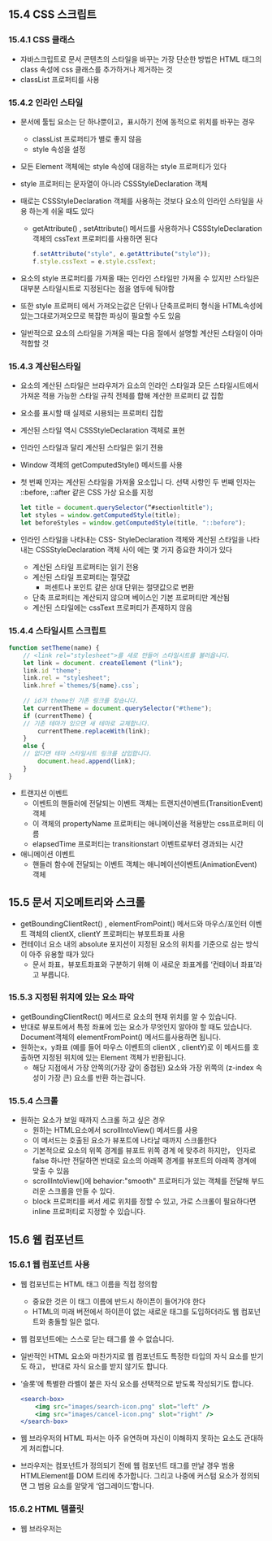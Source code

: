 ## 15.4 CSS 스크립트

### 15.4.1 CSS 클래스

- 자바스크립트로 문서 콘텐츠의 스타일을 바꾸는 가장 단순한 방법은 HTML 태그의 class 속성에 css 클래스를 추가하거나 제거하는 것
- classList 프로퍼티를 사용

### 15.4.2 인라인 스타일

- 문서에 툴팁 요소는 단 하나뿐이고，표시하기 전에 동적으로 위치를 바꾸는 경우
    - classList 프로퍼티가 별로 좋지 않음
    - style 속성을 설정
- 모든 Element 객체에는 style 속성에 대응하는 style 프로퍼티가 있다
- style 프로퍼티는 문자열이 아니라 CSSStyleDeclaration 객체
- 때로는 CSSStyleDeclaration 객체를 사용하는 것보다 요소의 인라인 스타일을 사용 하는게 쉬울 때도 있다
    - getAttribute() , setAttribute() 메서드를 사용하거나 CSSStyleDeclaration 객체의 cssText 프로퍼티를 사용하면 된다
        
        ```jsx
        f.setAttribute("style", e.getAttribute("style"));
        f.style.cssText = e.style.cssText;
        ```
        
- 요소의 style 프로퍼티를 가져올 때는 인라인 스타일만 가져올 수 있지만 스타일은 대부분 스타일시트로 지정된다는 점을 염두에 둬야함
- 또한 style 프로퍼티 에서 가져오는값은 단위나 단축프로퍼티 형식을 HTML속성에 있는그대로가져오므로 복잡한 파싱이 필요할 수도 있음
- 일반적으로 요소의 스타일을 가져올 때는 다음 절에서 설명할 계산된 스타일이 아마 적합할 것

### 15.4.3 계산된스타일

- 요소의 계산된 스타일은 브라우저가 요소의 인라인 스타일과 모든 스타일시트에서 가져온 적용 가능한 스타일 규칙 전체를 합해 계산한 프로퍼티 값 집합
- 요소를 표시할 때 실제로 시용되는 프로퍼티 집합
- 계산된 스타일 역시 CSSStyleDeclaration 객체로 표현
- 인라인 스타일과 달리 계산된 스타일은 읽기 전용
- Window 객체의 getComputedStyle() 메서드를 사용
- 첫 번째 인자는 계산된 스타일을 가져올 요소입니 다. 선택 사항인 두 번째 인자는 ::before, ::after 같은 CSS 가상 요소를 지정
    
    ```jsx
    let title = document.querySelector(“#sectionltitle");
    let styles = window.getComputedStyle(title);
    let beforeStyles = window.getComputedStyle(title, "::before");
    ```
    

- 인라인 스타일을 나타내는 CSS- StyleDeclaration 객체와 계산된 스타일을 나타내는 CSSStyleDeclaration 객체 사이 에는 몇 가지 중요한 차이가 있다
    - 계산된 스타일 프로퍼티는 읽기 전용
    - 계산된 스타일 프로퍼티는 절댓값
        - 퍼센트나 포인트 같은 상대 단위는 절댓값으로 변환
    - 단축 프로퍼티는 계산되지 않으며 베이스인 기본 프로퍼티만 계산됨
    - 계산된 스타일에는 cssText 프로퍼티가 존재하지 않음
    

### 15.4.4 스타일시트 스크립트

```jsx
function setTheme(name) {
	// <link rel="stylesheet">를 새로 만들어 스타일시트를 불러옵니다. 
	let link = document. createElement ("link");
	link.id "theme";
	link.rel = "stylesheet";
	link.href =`themes/${name}.css`;
	
	// id가 theme인 기존 링크를 찾습니다.
	let currentTheme = document.querySelector("#theme"); 
	if (currentTheme) {
	// 기존 테마가 있으면 새 테마로 교체합니다.
		currentTheme.replaceWith(link); 
	} 
	else {
	// 없다면 테마 스타일시트 링크를 삽입합니다. 
		document.head.append(link);
	}
}
```

- 트랜지션 이벤트
    - 이벤트의 핸들러에 전달되는 이벤트 객체는 트랜지션이벤트(TransitionEvent) 객체
    - 이 객체의 propertyName 프로퍼티는 애니메이션을 적용받는 css프로퍼티 이름
    - elapsedTime 프로퍼티는 transitionstart 이벤트로부터 경과되는 시간
- 애니메이션 이벤트
    - 핸들러 함수에 전달되는 이벤트 객체는 애니메이션이벤트(AnimationEvent) 객체
    

## 15.5 문서 지오메트리와 스크롤

- getBoundingClientRect() , elementFromPoint() 메서드와 마우스/포인터 이벤트 객체의 clientX, clientY 프로퍼티는 뷰포트좌표 사용
- 컨테이너 요소 내의 absolute 포지션이 지정된 요소의 위치를 기준으로 삼는 방식이 아주 유용할 때가 있다
    - 문서 좌표，뷰포트좌표와 구분하기 위해 이 새로운 좌표계를 ‘컨테이너 좌표’라고 부릅니다.
    

### 15.5.3 지정된 위치에 있는 요소 파악

- getBoundingClientRect() 메서드로 요소의 현재 위치를 알 수 있습니다.
- 반대로 뷰포트에서 특정 좌표에 있는 요소가 무엇인지 알아야 할 때도 있습니다. Document객체의 elementFromPoint() 메서드를사용하면 됩니다.
- 원하는x，y좌표 (예를 들어 마우스 이벤트의 clientX , clientY)로 이 메서드를 호출하면 지정된 위치에 있는 Element 객체가 반환됩니다.
    - 해당 지점에서 가장 안쪽의(가장 갚이 중첩된) 요소와 가장 위쪽의 (z-index 속성이 가장 큰) 요소를 반환 하는겁니다.

### 15.5.4 스크롤

- 원하는 요소가 보일 때까지 스크롤 하고 싶은 경우
    - 원하는 HTML요소에서 scrollIntoView() 메서드를 사용
    - 이 메서드는 호출된 요소가 뷰포트에 나타날 때까지 스크롤한다
    - 기본적으로 요소의 위쪽 경계를 뷰포트 위쪽 경계 에 맞추려 하지만， 인자로 false 하나만 전달하면 반대로 요소의 아래쪽 경계를 뷰포트의 아래쪽 경계에 맞출 수 있음
    - scrollIntoView()에 behavior:"smooth" 프로퍼티가 있는 객체를 전달해 부드러운 스크롤을 만들 수 있다.
    - block 프로퍼티를 써서 세로 위치를 정할 수 있고, 가로 스크롤이 필요하다면 inline 프로퍼티로 지정할 수 있습니다.
    

## 15.6 웹 컴포넌트

### 15.6.1 웹 컴포넌트 사용

- 웹 컴포넌트는 HTML 태그 이름을 직접 정의함
    - 중요한 것은 이 태그 이름에 반드시 하이픈이 들어가야 한다
    - HTML의 미래 버전에서 하이픈이 없는 새로운 태그를 도입하더라도 웹 컴포넌트와 충돌할 일은 없다.
- 웹 컴포넌트에는 스스로 닫는 태그를 쓸 수 없습니다.
- 일반적인 HTML 요소와 마찬가지로 웹 컴포넌트도 특정한 타입의 자식 요소를 받기도 하고， 반대로 자식 요소를 받지 않기도 합니다.
- ‘슬롯’에 특별한 라벨이 붙은 자식 요소를 선택적으로 받도록 작성되기도 합니다.
    
    ```jsx
    <search-box>
    	<img src="images/search-icon.png" slot="left" />
    	<img src="images/cancel-icon.png" slot="right" />
    </search-box>
    ```
    
- 웹 브라우저의 HTML 파서는 아주 유연하며 자신이 이해하지 못하는 요소도 관대하게 처리합니다.
- 브라우저는 컴포넌트가 정의되기 전에 웹 컴포넌트 태그를 만날 경우 범용 HTMLElement를 DOM 트리에 추가합니다. 그리고 나중에 커스텀 요소가 정의되면 그 범용 요소를 알맞게 ‘업그레이드’합니다.

### 15.6.2 HTML 템플릿

- 웹 브라우저는 <template> 태그와 그 자식 요소를 절대 렌더링하지 않으므로 <template> 태그는 자바스크립트에서만 사용할수 있습니다.
- 이 태그의 목적은 기본적인 HTML 구조가 웹 페이지에 여러 번 반복해야 할 때 <template>을 써서 한 번만 정의하고， 필요한 만큼 자바스크립트로 복사해서 쓰는 것입니다.
- 자바스크립트에서 <template> 태그는 HTMLTemplateElement 객체로 나타낸다. 이 객체에는 content 프로퍼티 단 하나만 존재함

### 15.6.4 섀도우 DOM

- 섀도우 DOM 캡슐화
    - 섀도우 DOM의 핵심 특정은 캡슐화입니다.
    - 섀도우 루트의 자손 요소는 일반적인 DOM 트리에 독립적입니다.
    - 아예 다른문서에 존재한다고해도 과언이 아닐정도로
    - 섀도우 DOM에 들어 있는 요소는 querySelectorAll() 같은 일반 적인 DOM 메서드에 노출되지 않습니다. 섀도우 루트를 생성할 때 ‘열린’모드와 ‘닫힌’ 모드를 선택할 수 있습니다. 닫힌 새도우 루트는 완전히 밀봉되며 접근도 불가능합니다. 하지만 섀도우 루트는 대부분 ‘열린’ 모드로 생성되며 섀도우 호스트에 shadowRoot 프로퍼티가 생기므로 필요하다면 자바스크립트로 섀도우 루트의 요소에 접근할 수 있습니다
    - 섀도우 루트 아래에서 정의한 스타일은 해당 트리에 종속되며 외부에 있는 라이트 DOM 요소에는 절대 영향을 끼치지 않습니다.
    - 섀도우 DOM 안에서 일어나는 load 같은 일부 이벤트는 섀도우 DOM으로 제한 됩니다. 반면，포커스， 마우스， 키보드 이벤트 같은 이벤트에는 버블링이 적용됩 니다. 섀도우 DOM에서 일어난 이벤트가 경계를 넘어 라이트 DOM으로 전달되기 시작하면 target 프로퍼티가 섀도우 호스트 요소로 변경되므로 그 요소에서 직접 발생한것처럼 보입니다.
